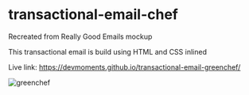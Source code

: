 # transactional-email-chef

Recreated from Really Good Emails mockup

This transactional email is build using HTML and CSS inlined

Live link: https://devmoments.github.io/transactional-email-greenchef/

![greenchef](https://user-images.githubusercontent.com/108278982/202209396-b3771f8d-ab95-478b-9336-70974a3f016c.png)

